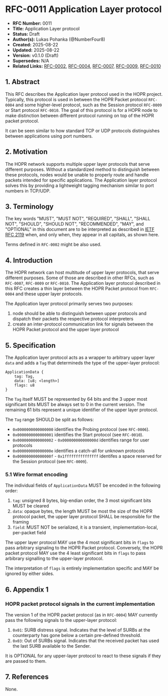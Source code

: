 # RFC-0011 Application Layer protocol

- **RFC Number:** 0011
- **Title:** Application Layer protocol
- **Status:** Draft
- **Author(s):** Lukas Pohanka (@NumberFour8)
- **Created:** 2025-08-22
- **Updated:** 2025-08-22
- **Version:** v0.1.0 (Draft)
- **Supersedes:** N/A
- **Related Links:** [RFC-0002](../RFC-0002-mixnet-keywords/0002-mixnet-keywords.md), [RFC-0004](../RFC-0004-hopr-packet-protocol/0004-hopr-packet-protocol.md), [RFC-0007](../RFC-0007-automatic-path-discovery/0007-automatic-path-discovery.md), [RFC-0009](../RFC-0009-session-protocol/0009-session-protocol.md), [RFC-0010](../RFC-0010-session-start-protocol/0010-session-start-protocol.md)

## 1. Abstract

This RFC describes the Application layer protocol used in the HOPR project. Typically, this protocol is used in between
the HOPR Packet protocol `RFC-0004` and some higher-level protocol, such as the Session protocol `RFC-0009`
or Start protocol `RFC-0010`.
The goal of this protocol is for a HOPR node to make distinction between different protocol running on top of the HOPR packet protocol.

It can be seen similar to how standard TCP or UDP protocols distinguishes between applications using port numbers.

## 2. Motivation

The HOPR network supports multiple upper layer protocols that serve different purposes. Without a standardized method to distinguish between these protocols, nodes would be unable to properly route and handle packets intended for specific applications. The Application layer protocol solves this by providing a lightweight tagging mechanism similar to port numbers in TCP/UDP.

## 3. Terminology

The key words "MUST", "MUST NOT", "REQUIRED", "SHALL", "SHALL NOT", "SHOULD", "SHOULD NOT", "RECOMMENDED",
"MAY", and "OPTIONAL" in this document are to be interpreted as described
in [IETF RFC 2119](https://datatracker.ietf.org/doc/html/rfc2119) when, and only when, they appear in all
capitals, as shown here.

Terms defined in `RFC-0002` might be also used.

## 4. Introduction

The HOPR network can host multitude of upper layer protocols, that serve different purposes. Some of those are described in other RFCs, such as `RFC-0007`, `RFC-0009` or `RFC-0010`. The Application layer protocol described in this RFC creates a thin layer between the HOPR Packet protocol from `RFC-0004` and these upper layer protocols.

The Application layer protocol primarily serves two purposes:

1. node should be able to distinguish between upper protocols and dispatch their packets the respective protocol interpreters
2. create an inter-protocol communication link for signals between the HOPR Packet protocol and the upper layer protocol

## 5. Specification

The Application layer protocol acts as a wrapper to arbitrary upper layer `data` and adds a `Tag` that determineds the type of the upper-layer protocol:

```
ApplicationData {
	tag: Tag,
	data: [u8; <length>]
	flags: u8
}
```

The `Tag` itself MUST be represented by 64 bits and the 3 upper most significant bits MUST be always set to 0 in the current version.
The remaining 61 bits represent a unique identifier of the upper layer protocol.

The `Tag` range SHOULD be split as follows:

- `0x0000000000000000` identifies the Probing protocol (see `RFC-0006`).
- `0x0000000000000001` identifies the Start protocol (see `RFC-0010`).
- `0x0000000000000002` - `0x000000000000000d` identifies range for user protocols
- `0x000000000000000e` identifies a catch-all for unknown protocols
- `0x000000000000000f` - `0x1fffffffffffffff` identifes a space reserved for the Session protocol (see `RFC-0009`).

### 5.1 Wire format encoding

The individual fields of `ApplicationData` MUST be encoded in the following order:

1. `tag`: unsigned 8 bytes, big-endian order, the 3 most significant bits MUST be cleared
2. `data`: opaque bytes, the length MUST be most the size of the HOPR protocol packet, the upper layer protocol SHALL be responsible for the framing
3. `field`: MUST NOT be serialized, it is a transient, implementation-local, per-packet field

The upper layer protocol MAY use the 4 most significant bits in `flags` to pass arbitrary signaling to the HOPR Packet protocol.
Conversely, the HOPR packet protocol MAY use the 4 least significant bits in `flags` to pass arbibrary signalling to the upper-layer protocol.

The interpretation of `flags` is entirely implementation specific and MAY be ignored by either sides.

## 6. Appendix 1

### HOPR packet protocol signals in the current implementation

The version 1 of the HOPR packet protocol (as in `RFC-0004`) MAY currently pass the following signals to the upper-layer protocol:

1. `0x01`: SURB distress signal. Indicates that the level of SURBs at the counterparty has gone below a certain pre-defined threshold.
2. `0x03`: Out of SURBs signal. Indicates that the received packet has used the last SURB available to the Sender.

It is OPTIONAL for any upper-layer protocol to react to these signals if they are passed to them.

## 7. References

None.

